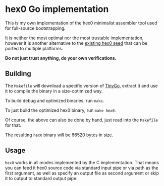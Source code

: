 # hex0 Go implementation

This is my own implementation of the hex0 minimalist assembler tool used for
full-source bootstrapping.

It is neither the most optimal nor the most trustable implementation, however it
is another alternative to the [existing hex0 seed](https://github.com/oriansj/bootstrap-seeds)
that can be ported to multiple platforms.

**Do not just trust anything, do your own verifications.**

## Building

The `Makefile` will download a specific version of [TinyGo](https://tinygo.org),
extract it and use it to compile the binary in a size-optimized way.

To build debug and optimized binaries, run `make`.

To just build the optimized hex0 binary, run `make hex0`.

Of course, the above can also be done by hand, just read into the `Makefile` for
that.

The resulting `hex0` binary will be 66520 bytes in size.

## Usage

`hex0` works in all modes implemented by the C implementation. That means you
can feed it hex0 source code via standard input pipe or via path as the first
argument, as well as specify an output file as second argument or skip it to
output to standard output pipe.
